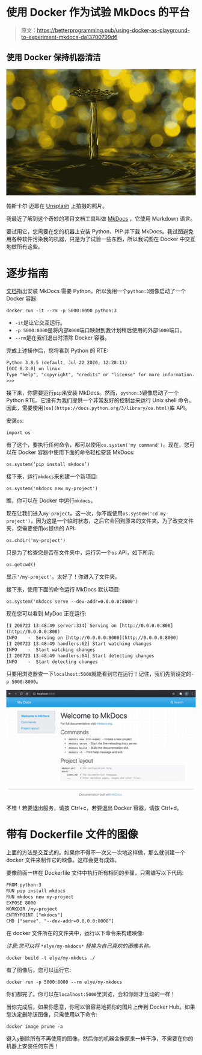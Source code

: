 # 使用 Docker 作为试验 MkDocs 的平台

> 原文：<https://betterprogramming.pub/using-docker-as-playground-to-experiment-mkdocs-da13700799d6>

## 使用 Docker 保持机器清洁

![](img/8c7d960e4981b8723f5e150e8e440b0b.png)

帕斯卡尔·迈耶在 [Unsplash](https://unsplash.com?utm_source=medium&utm_medium=referral) 上拍摄的照片。

我最近了解到这个奇妙的项目文档工具叫做 [MkDocs](https://www.mkdocs.org/) ，它使用 Markdown 语言。

要试用它，您需要在您的机器上安装 Python、PIP 并下载 MkDocs。我试图避免用各种软件污染我的机器，只是为了试验一些东西，所以我试图在 Docker 中交互地做所有这些。

# 逐步指南

[文档](https://www.mkdocs.org/#installation)指出安装 MkDocs 需要 Python，所以我用一个`python:3`图像启动了一个 Docker 容器:

```
docker run -it --rm -p 5000:8000 python:3
```

*   `-it`是让它交互运行。
*   `-p 5000:8000`是将内部`8000`端口映射到我计划稍后使用的外部`5000`端口。
*   `--rm`是在我们退出时清除 Docker 容器。

完成上述操作后，您将看到 Python 的 RTE:

```
Python 3.8.5 (default, Jul 22 2020, 12:28:11)
[GCC 8.3.0] on linux
Type "help", "copyright", "credits" or "license" for more information.
>>>
```

接下来，你需要运行`pip`来安装 MkDocs。然而，`python:3`镜像启动了一个 Python RTE。它没有为我们提供一个非常友好的控制台来运行 Unix shell 命令。因此，需要使用`[os](https://docs.python.org/3/library/os.html)`库 API。

安装`os`:

```
import os
```

有了这个，要执行任何命令，都可以使用`os.system('my command')`。现在，您可以在 Docker 容器中使用下面的命令轻松安装 MkDocs:

```
os.system(‘pip install mkdocs’)
```

接下来，运行`mkdocs`来创建一个新项目:

```
os.system('mkdocs new my-project')
```

瞧，你可以在 Docker 中运行`mkdocs`。

现在让我们进入`my-project`。这一次，你不能使用`os.system('cd my-project')`，因为这是一个临时状态，之后它会回到原来的文件夹。为了改变文件夹，您需要使用`os`提供的 API:

```
os.chdir('my-project')
```

只是为了检查您是否在文件夹中，运行另一个`os` API，如下所示:

```
os.getcwd()
```

显示`'/my-project'`。太好了！你进入了文件夹。

接下来，使用下面的命令运行 MkDocs 默认项目:

```
os.system('mkdocs serve --dev-addr=0.0.0.0:8000')
```

现在您可以看到 MyDoc 正在运行:

```
[I 200723 13:48:49 server:334] Serving on [http://0.0.0.0:800](http://0.0.0.0:800)
INFO    -  Serving on [http://0.0.0.0:8000](http://0.0.0.0:8000)
[I 200723 13:48:49 handlers:62] Start watching changes
INFO    -  Start watching changes
[I 200723 13:48:49 handlers:64] Start detecting changes
INFO    -  Start detecting changes
```

只要用浏览器查一下`localhost:5000`就能看到它在运行！记住，我们先前设定的`-p 5000:8000`。

![](img/b385cf88eb9e21ad50df363355b16932.png)

不错！若要退出服务，请按 Ctrl+c，若要退出 Docker 容器，请按 Ctrl+d。

# 带有 Dockerfile 文件的图像

上面的方法是交互式的。如果你不得不一次又一次地这样做，那么就创建一个 docker 文件来制作它的映像。这样会更有成效。

要像前面一样在 Dockerfile 文件中执行所有相同的步骤，只需编写以下代码:

```
FROM python:3
RUN pip install mkdocs
RUN mkdocs new my-project
EXPOSE 8000
WORKDIR /my-project
ENTRYPOINT ["mkdocs"]
CMD ["serve", "--dev-addr=0.0.0.0:8000"]
```

在 docker 文件所在的文件夹中，运行以下命令来构建映像:

*注意:您可以将* `*elye/my-mkdocs*` *替换为自己喜欢的图像名称。*

```
docker build -t elye/my-mkdocs ./
```

有了图像后，您可以运行它:

```
docker run -p 5000:8000 --rm elye/my-mkdocs
```

你们都完了。你可以在`localhost:5000`里浏览，会和你刚才互动的一样！

当你完成后，如果你愿意，你可以很容易地把你的图片上传到 Docker Hub。如果您决定删除该图像，只需使用以下命令:

```
docker image prune -a
```

键入`y`删除所有不再使用的图像。然后你的机器会像原来一样干净，不需要在你的机器上安装任何东西！